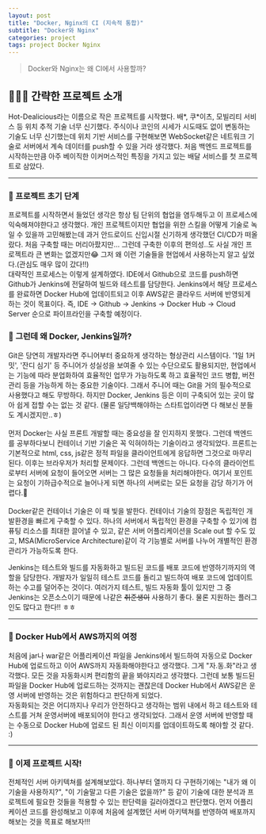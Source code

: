 ```yaml
---
layout: post
title: "Docker, Nginx의 CI (지속적 통합)"
subtitle: "Docker와 Nginx"
categories: project
tags: project Docker Nginx
---
```


> Docker와 Nginx는 왜 CI에서 사용할까?

<!--more-->

## 💁🏻‍♂️ 간략한 프로젝트 소개
Hot-Dealicious라는 이름으로 작은 프로젝트를 시작했다. 배*, 쿠*이츠, 모빌리티 서비스 등 위치 추적 기술 너무 신기했다. 주식이나 코인의 시세가 시도때도 없이 변동하는 기술도 
너무 신기했는데 위치 기반 서비스를 구현해보면 WebSocket같은 네트워크 기술로 서버에서 계속 데이터를 push할 수 있을 거라 생각했다. 처음 백엔드 프로젝트를 시작하는만큼 
아주 베이직한 이커머스적인 특징을 가지고 있는 배달 서비스를 첫 프로젝트로 삼았다.

---------

### 🌱 프로젝트 초기 단계
프로젝트를 시작하면서 들었던 생각은 항상 팀 단위의 협업을 염두해두고 이 프로세스에 익숙해져야한다고 생각했다. 개인 프로젝트이지만 협업을 위한 스킬을 어떻게 기술로 녹일 수 있을까 고민해봤는데 
과거 안드로이드 신입시절 신기하게 생각했던 CI/CD가 떠올랐다. 처음 구축할 때는 머리아팠지만... 그런데 구축한 이후의 편의성..도 사실 개인 프로젝트라 큰 변화는 없겠지만😂 그저 왜 이런 기술들을 현업에서 
사용하는지 알고 싶었다.(관심도 매우 많이 갔다!!) <br />
대략적인 프로세스는 이렇게 설계하였다. IDE에서 Github으로 코드를 push하면 Github가 Jenkins에 전달하여 빌드와 테스트를 담당한다. Jenkins에서 해당 프로세스를 완료하면 Docker Hub에 업데이트되고 이후 
AWS같은 클라우드 서버에 반영되게 하는 것이 목표이다. 즉, IDE -> Github -> Jenkins -> Docker Hub -> Cloud Server 순으로 파이프라인을 구축할 예정이다.

### 🌱 그런데 왜 Docker, Jenkins일까?
Git은 당연히 개발자라면 주니어부터 중요하게 생각하는 형상관리 시스템이다. '1일 1커밋', '잔디 심기' 등 주니어가 성실성을 보여줄 수 있는 수단으로도 활용되지만, 현업에서는 기능에 따라 분업화하여 효율적인 업무가 가능하도록 하고 
효율적인 코드 병합, 버전 관리 등을 가능하게 하는 중요한 기술이다. 그래서 주니어 때는 Git을 거의 필수적으로 사용했다고 해도 무방하다. 하지만 Docker, Jenkins 등은 이미 구축되어 있는 곳이 많아 쉽게 접할 수는 없는 것 같다. (물론 
일당백해야하는 스타트업이라면 다 해보신 분들도 계시겠지만..ㅎ) <br /> <br />
먼저 Docker는 사실 프론트 개발할 때는 중요성을 잘 인지하지 못했다. 그런데 백엔드를 공부하다보니 컨테이너 기반 기술은 꼭 익혀야하는 기술이라고 생각되었다. 프론트는 기본적으로 html, css, js같은 정적 파일을 클라이언트에게 응답하면 그것으로 
마무리된다. 이후는 브라우저가 처리할 문제이다. 그런데 백엔드는 아니다. 다수의 클라이언트로부터 서버에 요청이 들어오면 서버는 그 많은 요청들을 처리해야한다. 여기서 포인트는 요청이 기하급수적으로 늘어나게 되면 하나의 서버로는 모든 요청을 감당
하기가 어렵다.🥲 <br /> <br />
Docker같은 컨테이너 기술은 이 때 빛을 발한다. 컨테이너 기술의 장점은 독립적인 개발환경을 빠르게 구축할 수 있다. 하나의 서버에서 독립적인 환경을 구축할 수 있기에 컴퓨팅 리소스를 최대한 끌어낼 수 있고, 같은 서버 어플리케이션을 Scale out 할 수도 있고, MSA(MicroService Architecture)같이 각 기능별로 서버를 나누어 개별적인 환경 관리가 가능하도록 한다.<br />

Jenkins는 테스트와 빌드를 자동화하고 빌드된 코드를 배포 코드에 반영하기까지의 역할을 담당한다. 개발자가 일일히 테스트 코드를 돌리고 빌드하여 배포 코드에 업데이트하는 수고를 덜어주는 것이다. 여러가지 테스트, 빌드 자동화 툴이 있지만 그 중 Jenkins는 오픈소스이기 때문에 나같은 <strike>취준생이</strike> 사용하기 좋다. 
물론 지원하는 플러그인도 많다고 한다!! ㅎㅎ

-----

### 🌱 Docker Hub에서 AWS까지의 여정
처음에 jar나 war같은 어플리케이션 파일을 Jenkins에서 빌드하여 자동으로 Docker Hub에 업로드하고 이어 AWS까지 자동화해야한다고 생각했다. 그게 "자.동.화"라고 생각했다. 모든 것을 자동화시켜 편리함의 끝을 봐야지라고 생각했다. 그런데 보통 빌드된 파일을 Docker Hub에 
업로드하는 것까지는 괜찮은데 Docker Hub에서 AWS같은 운영 서버에 반영하는 것은 위험하다고 판단하게 되었다.<br />
자동화되는 것은 어디까지나 우리가 안전하다고 생각하는 범위 내에서 하고 테스트와 테스트를 거쳐 운영서버에 배포되어야 한다고 생각되었다. 그래서 운영 서버에 반영할 때는 수동으로 Docker Hub에 업로드 된 최신 이미지를 업데이트하도록 해야할 것 같다. :)

-----

### 🌱 이제 프로젝트 시작!
전체적인 서버 아키텍쳐를 설계해보았다. 하나부터 열까지 다 구현하기에는 "내가 왜 이 기술을 사용하지?", "이 기술말고 다른 기술은 없을까?" 등 같이 기술에 대한 분석과 프로젝트에 필요한 것들을 적용할 수 있는 판단력을 길러야겠다고 판단했다. 먼저 어플리케이션 코드를 완성해보고 
이후에 처음에 설계했던 서버 아키텍쳐를 반영하여 배포까지 해보는 것을 목표로 해보자!!!
